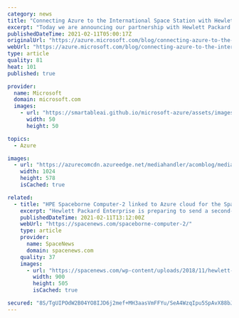 ```yaml
---
category: news
title: "Connecting Azure to the International Space Station with Hewlett Packard Enterprise"
excerpt: "Today we are announcing our partnership with Hewlett Packard Enterprise (HPE) to connect Azure directly to space using HPE’s upcoming launch of its Spaceborne Computer-2 (SBC-2), which will deliver edge computing and artificial intelligence (AI) capabilities in space for the first time on the International"
publishedDateTime: 2021-02-11T05:00:17Z
originalUrl: "https://azure.microsoft.com/blog/connecting-azure-to-the-international-space-station-with-hewlett-packard-enterprise/"
webUrl: "https://azure.microsoft.com/blog/connecting-azure-to-the-international-space-station-with-hewlett-packard-enterprise/"
type: article
quality: 81
heat: 101
published: true

provider:
  name: Microsoft
  domain: microsoft.com
  images:
    - url: "https://smartableai.github.io/microsoft-azure/assets/images/organizations/microsoft.com-50x50.jpg"
      width: 50
      height: 50

topics:
  - Azure

images:
  - url: "https://azurecomcdn.azureedge.net/mediahandler/acomblog/media/Default/blog/a2a12e97-0389-4f75-8ee9-4e41999aaa9d.png"
    width: 1024
    height: 578
    isCached: true

related:
  - title: "HPE Spaceborne Computer-2 linked to Azure cloud for the Space Station"
    excerpt: "Hewlett Packard Enterprise is preparing to send a second-generation Spaceborne Computer to the International Space Station later this month."
    publishedDateTime: 2021-02-11T13:12:00Z
    webUrl: "https://spacenews.com/spaceborne-computer-2/"
    type: article
    provider:
      name: SpaceNews
      domain: spacenews.com
    quality: 37
    images:
      - url: "https://spacenews.com/wp-content/uploads/2018/11/hewlett-packard.jpg"
        width: 900
        height: 505
        isCached: true

secured: "8S/TgUIPOdW2B04YO8IJD6j2mef+MH3aasVmFFYu/SeA4WzqIpu5SpAvX88bJ/NPqf0ahwDXu+oUHOLpYoZ3Gwr5PFZGK8S2T0HxuA18ulTCvQXZW5voBuDe0PjJuhv2+dY8FUgRmOPBF73Q9gj/2eFzocZ3WavT2tkI2/z1kq9n52deu5OXvXKDF9grbN0lkJtZwws3P446O/J47KT3F/Ge4sa4jntCVZuWWlkXUYf26CZJ281LBhTIBdRuyCbgCxGm+wIqTZut9bsoRu1kXN6F0zpOtNA0GYNn6aOWqKjtfNmVeyB4CgP0h3L/kLa/XYJVbYjRL2YDOjeBKIUTPYvil1d1Qd4IQMtqzZx17eU=;bRG2pfKSnKuWoVgffvrJzg=="
---
```


